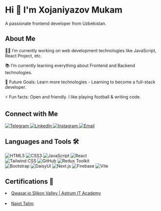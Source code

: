 # Hi 👋  I'm Xojaniyazov Mukam

A passionate frontend developer from Uzbekistan.

## About Me

👨‍💻 I’m currently working on web development technologies like JavaScript, React Project, etc.

📚 I’m currently learning everything about Frontend and Backend technologies.

🎯 Future Goals: Learn more technologies - Learning to become a full-stack developer.

⚡ Fun facts: Open and friendly. I like playing football & writing code.

## Connect with Me

<div align="left">
  <a href="https://t.me/mukam_7" target="_blank" rel="noreferrer">
    <img src="https://img.shields.io/badge/Telegram-2CA5E0?style=for-the-badge&logo=telegram&logoColor=white" alt="Telegram">
  </a>
  <a href="https://www.linkedin.com/in/mukam-xojaniyazov-35a216293?utm_source=share&utm_campaign=share_via&utm_content=profile&utm_medium=android_app" target="_blank" rel="noreferrer">
    <img src="https://img.shields.io/badge/LinkedIn-0077B5?style=for-the-badge&logo=linkedin&logoColor=white" alt="LinkedIn">
  </a>
  <a href="https://www.instagram.com/7mukam/" target="_blank" rel="noreferrer">
    <img src="https://img.shields.io/badge/Instagram-E4405F?style=for-the-badge&logo=instagram&logoColor=white" alt="Instagram">
</a>

<a href="mailto:hojaniyazowmukam@gmail.com">
    <img src="https://img.shields.io/badge/Email-D14836?style=for-the-badge&logo=gmail&logoColor=white" alt="Email">
</a>

</div>

## Languages and Tools 🛠️
<div align="left">
  <img src="https://img.shields.io/badge/HTML5-E34F26?style=for-the-badge&logo=html5&logoColor=white" alt="HTML5">
  <img src="https://img.shields.io/badge/CSS3-1572B6?style=for-the-badge&logo=css3&logoColor=white" alt="CSS3">
  <img src="https://img.shields.io/badge/JavaScript-F7DF1E?style=for-the-badge&logo=javascript&logoColor=black" alt="JavaScript">
  <img src="https://img.shields.io/badge/React-61DAFB?style=for-the-badge&logo=react&logoColor=black" alt="React"> <br>
  <img src="https://img.shields.io/badge/Tailwind%20CSS-38B2AC?style=for-the-badge&logo=tailwind-css&logoColor=white" alt="Tailwind CSS">
  <img src="https://img.shields.io/badge/GitHub-181717?style=for-the-badge&logo=github&logoColor=white" alt="GitHub">
  <img src="https://img.shields.io/badge/Redux%20Toolkit-764ABC?style=for-the-badge&logo=redux&logoColor=white" alt="Redux Toolkit"> <br>
  <img src="https://img.shields.io/badge/Bootstrap-563D7C?style=for-the-badge&logo=bootstrap&logoColor=white" alt="Bootstrap">
  <img src="https://img.shields.io/badge/DaisyUI-EC4899?style=for-the-badge&logo=tailwind-css&logoColor=white" alt="DaisyUI">
  <img src="https://img.shields.io/badge/Next.js-000000?style=for-the-badge&logo=next.js&logoColor=white" alt="Next.js">
  <img src="https://img.shields.io/badge/Firebase-FFCA28?style=for-the-badge&logo=firebase&logoColor=black" alt="Firebase">
  <img src="https://img.shields.io/badge/Vite-646CFF?style=for-the-badge&logo=vite&logoColor=white" alt="Vite">
</div>

## Certifications 📜
<li>    
<a align="left" href="https://upskill.us.qwasar.io/certificates/MTI1Mi14b2phbml5b19tLW1heS0yMDIxLTIwLWYwZmE=">Qwasar.io Slikon Valley | Astrum IT Academy</a>
</li>
<br>
<li>
<a align="left" href="https://i.ibb.co/xXbJBz7/Xojaniyazov-Mukam.jpg">Najot Talim</a>
</li>


